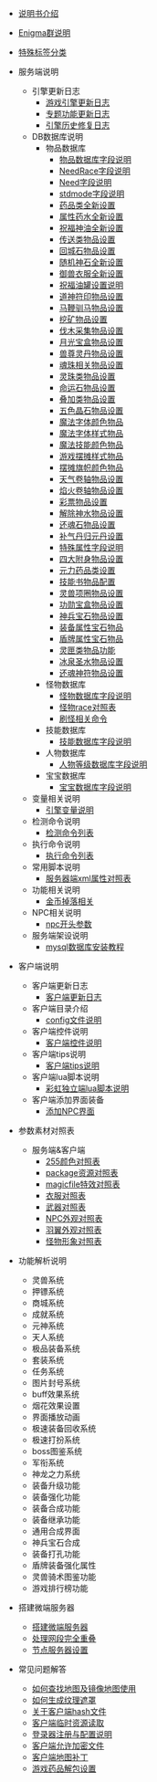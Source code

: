 

- [说明书介绍](home.md)
- [Enigma群说明](/eghelp.md)
- [特殊标签分类](/00/lable.md)

- 服务端说明
  - 引擎更新日志
    - [游戏引擎更新日志](/00/uplist.md)
    - [专题功能更新日志](/00/uplist1.md)
    - [引擎历史修复日志](/00/uplist2.md)
  - DB数据库说明
    - 物品数据库
	  - [物品数据库字段说明](/01/00/items.md)
	  - [NeedRace字段说明](/01/00/needrace.md)
	  - [Need字段说明](/01/00/need.md)
	  - [stdmode字段说明](/01/00/stdmode.md)
	  - [药品类全新设置](/01/00/xinyaopin.md)
	  - [属性药水全新设置](/01/00/shuxingyao.md)
	  - [祝福神油全新设置](/01/00/zhufushenyou.md)
	  - [传送类物品设置](/01/00/chuansong.md)
	  - [回城石物品设置](/01/00/zhufuyou.md)
	  - [随机神石全新设置](/01/00/zhufuyou.md)
	  - [御兽衣服全新设置](/01/00/zhufuyou.md)
	  - [祝福油罐设置说明](/01/00/zhufuyou.md)
	  - [道神符印物品设置](/01/00/zhufuyou.md)
	  - [马鞭驯马物品设置](/01/00/zhufuyou.md)
	  - [挖矿物品设置](/01/00/zhufuyou.md)
	  - [伐木采集物品设置](/01/00/zhufuyou.md)
	  - [月光宝盒物品设置](/01/00/zhufuyou.md)
	  - [兽尊灵丹物品设置](/01/00/zhufuyou.md)
	  - [魂珠相关物品设置](/01/00/zhufuyou.md)
	  - [灵珠类物品设置](/01/00/zhufuyou.md)
	  - [命运石物品设置](/01/00/zhufuyou.md)
	  - [叠加类物品设置](/01/00/zhufuyou.md)
	  - [五色晶石物品设置](/01/00/zhufuyou.md)
	  - [魔法字体颜色物品](/01/00/zhufuyou.md)
	  - [魔法字体样式物品](/01/00/zhufuyou.md)
	  - [魔法技能颜色物品](/01/00/zhufuyou.md)
	  - [游戏摆摊样式物品](/01/00/zhufuyou.md)
	  - [摆摊旗帜颜色物品](/01/00/zhufuyou.md)
	  - [天气卷轴物品设置](/01/00/zhufuyou.md)
	  - [焰火卷轴物品设置](/01/00/zhufuyou.md)
	  - [彩票物品设置](/01/00/zhufuyou.md)
	  - [解除神水物品设置](/01/00/zhufuyou.md)
	  - [还魂石物品设置](/01/00/zhufuyou.md)
	  - [补气丹归元丹设置](/01/00/zhufuyou.md)
	  - [特殊属性字段说明](/01/00/zhufuyou.md)
	  - [四大附身物品设置](/01/00/zhufuyou.md)
	  - [元力药品类设置](/01/00/zhufuyou.md)
	  - [技能书物品配置](/01/00/zhufuyou.md)
	  - [灵兽项圈物品设置](/01/00/zhufuyou.md)
	  - [功勋宝盒物品设置](/01/00/zhufuyou.md)
	  - [神兵宝石物品设置](/01/00/zhufuyou.md)
	  - [装备属性宝石物品](/01/00/zhufuyou.md)
	  - [盾牌属性宝石物品](/01/00/zhufuyou.md)
	  - [灵匣类物品功能](/01/00/zhufuyou.md)
	  - [冰泉圣水物品设置](/01/00/zhufuyou.md)
	  - [还魂神符物品设置](/01/00/zhufuyou.md)
    - 怪物数据库
	  - [怪物数据库字段说明](/01/01/mon.md)
	  - [怪物race对照表](/01/01/race.md)
	  - [刷怪相关命令](/01/01/MonGen.md)
    - 技能数据库
	  - [技能数据库字段说明](/01/02/skill.md)
    - 人物数据库
	  - [人物等级数据库字段说明](/01/03/human.md)
    - 宝宝数据库
	  - [宝宝数据库字段说明](/01/04/pet.md)
  - 变量相关说明
    - [引擎变量说明](/00/uplist.md)
  - 检测命令说明
    - [检测命令列表](/00/uplist.md)
  - 执行命令说明
    - [执行命令列表](/00/uplist.md)
  - 常用脚本说明
    - [服务器端xml属性对照表](/00/uplist.md)
  - 功能相关说明
    - [金币掉落相关](/00/uplist.md)
  - NPC相关说明
    - [npc开头参数](/00/uplist.md)
  - 服务端架设说明
    - [mysql数据库安装教程](/00/uplist.md)
    				

- 客户端说明
  - 客户端更新日志
    - [客户端更新日志](/00/uplist.md)
  - 客户端目录介绍
    - [config文件说明](/00/uplist.md)
  - 客户端控件说明
    - [客户端控件说明](/00/uplist.md)
  - 客户端tips说明
    - [客户端tips说明](/00/uplist.md)
  - 客户端lua脚本说明
    - [彩虹独立端lua脚本说明](/00/uplist.md)
  - 客户端添加界面装备
    - [添加NPC界面](/00/uplist.md)
   
- 参数素材对照表
  - 服务端&客户端
    - [255颜色对照表](/02/uplist.md)
    - [package资源对照表](/02/uplist.md)
    - [magicfile特效对照表](/02/uplist.md)
    - [衣服对照表](/02/uplist.md)
    - [武器对照表](/02/uplist.md)
    - [NPC外观对照表](/02/uplist.md)
    - [羽翼外观对照表](/02/uplist.md)
    - [怪物形象对照表](/02/uplist.md)

- 功能解析说明
  - 灵兽系统
  - 押镖系统
  - 商城系统
  - 成就系统
  - 元神系统
  - 天人系统
  - 极品装备系统
  - 套装系统
  - 任务系统
  - 图片封号系统
  - buff效果系统
  - 烟花效果设置
  - 界面播放动画
  - 极速装备回收系统
  - 极速打扮系统
  - boss图鉴系统
  - 军衔系统
  - 神龙之力系统
  - 装备升级功能
  - 装备强化功能
  - 装备合成功能
  - 装备继承功能
  - 通用合成界面
  - 神兵宝石合成
  - 装备打孔功能
  - 盾牌装备强化属性
  - 灵兽骑术图鉴功能
  - 游戏排行榜功能

- 搭建微端服务器
  - [搭建微端服务器](/02/uplist.md)
  - [处理网段完全重叠](/02/uplist.md)
  - [节点服务器设置](/02/uplist.md)

- 常见问题解答
  - [如何查找地图及镜像地图使用](/02/uplist.md)
  - [如何生成纹理遮罩](/02/uplist.md)
  - [关于客户端hash文件](/02/uplist.md)
  - [客户端临时资源读取](/02/uplist.md)
  - [登录器注册与配置说明](/02/uplist.md)
  - [客户端允许加密文件](/02/uplist.md)
  - [客户端地图补丁](/02/uplist.md)
  - [游戏药品解包设置](/02/uplist.md)

